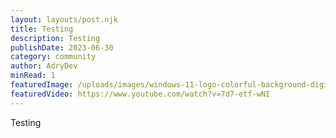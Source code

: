 ```yaml
---
layout: layouts/post.njk
title: Testing
description: Testing
publishDate: 2023-06-30
category: community
author: AdryDev
minRead: 1
featuredImage: /uploads/images/windows-11-logo-colorful-background-digital-art-4k-wallpaper-uhdpaper.com-127-0-h.jpg
featuredVideo: https://www.youtube.com/watch?v=7d7-etf-wNI
---
```

T﻿esting